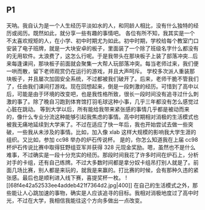 ## P1
天呐。我自认为是一个人生经历平淡如水的人，和同龄人相比，没有什么独特的经历或阅历。既然如此，就分享一些有趣的事情吧。
各位有所不知，我其实是一个不太喜欢规矩的人，在小学、初中时期尤为如此。初中时期，学校给每个教室门口安装了电子班牌，就是一大块安卓的板子，里面装了一个除了班级名字什么都没有的无用软件。太浪费了，这怎么行呢。于是我带头在那块板子上装了部落冲突...后来每逢课间，那块板子前面就会聚集一大帮人玩部落冲突。每当老师过来，我们便一哄而散，留下老师观赏仍在运行的游戏，并且大声呵斥。
学校多次派人重装那块板子，并且屡次加固安全系统，不过都被我们破开了。后来，老师干脆不管我们了，任由我们课间打游戏。现在回想起来，倒是一段刺激的经历。可惜到了高中以后，可能是由于环境的改变吧，也是我性格所致，很长一段时间没有追寻过什么刺激的事了。除了晚自习跑到体育馆打羽毛球这种小事，几乎三年都没有怎么感觉过心脏在跳动。
等到大学以后，所有能给我带来紧张感的事情几乎都是被动而来的，像什么专业分流这种能够引起我焦虑的事情。高中时期相对消极的生活模式也被我无痛地延续到大学来了。不过在适应了快一年后，我也开始尝试去做一些突破，一些我从未涉及的事情。比如，加入像 xlab 这样大规模的影响我大学生涯的组织。又比如，参加 cc98 举办的炉石传说杯。
是的，你怎么知道我在上届 cc98 杯炉石传说比赛中取得狂野组亚军并获得 328 元现金奖励。嗯，虽然也不是什么难事，不过确实是一段十分充实的经历。那段时间我花了许多时间在炉石上，分析对手的卡组，还有自己练牌。不过大多数时间都是拿分奴卡组吊打别人就是了。前面几场比赛，别人都是来玩的，就我是来赢的。打比赛的时候，会有那种久违的紧张感。最后也是顺利进入线下赛，喜提奖杯一枚。
![[68f4e42a52533ee4addeb421f7364d2.jpg|400]]
在自己的生活模式之外，那些能让人心跳加速的事物，确实是人应该追寻的目标。我相对消极地度过了高中时光，不过在大学，我相信我能往这个方向多做出一点改变。